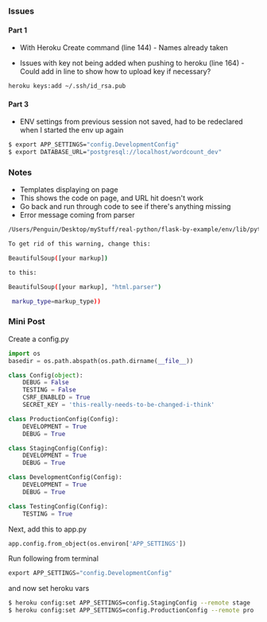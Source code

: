 ### Issues

#### Part 1

 -  With Heroku Create command (line 144) - Names already taken

 -  Issues with key not being added when pushing to heroku (line 164) - Could add in line to show how to upload key if necessary?

```sh
heroku keys:add ~/.ssh/id_rsa.pub
```

#### Part 3

 - ENV settings from previous session not saved, had to be redeclared when I started the env up again

```sh
$ export APP_SETTINGS="config.DevelopmentConfig"
$ export DATABASE_URL="postgresql://localhost/wordcount_dev"
```



### Notes

 - Templates displaying on page
 - This shows the code on page, and URL hit doesn't work
 - Go back and run through code to see if there's anything missing
 - Error message coming from parser

 ```sh
 /Users/Penguin/Desktop/myStuff/real-python/flask-by-example/env/lib/python3.5/site-packages/bs4/__init__.py:166: UserWarning: No parser was explicitly specified, so I'm using the best available HTML parser for this system ("html.parser"). This usually isn't a problem, but if you run this code on another system, or in a different virtual environment, it may use a different parser and behave differently.

To get rid of this warning, change this:

 BeautifulSoup([your markup])

to this:

 BeautifulSoup([your markup], "html.parser")

  markup_type=markup_type))
 ```


### Mini Post

Create a config.py

```py
import os
basedir = os.path.abspath(os.path.dirname(__file__))

class Config(object):
    DEBUG = False
    TESTING = False
    CSRF_ENABLED = True
    SECRET_KEY = 'this-really-needs-to-be-changed-i-think'

class ProductionConfig(Config):
    DEVELOPMENT = True
    DEBUG = True

class StagingConfig(Config):
    DEVELOPMENT = True
    DEBUG = True

class DevelopmentConfig(Config):
    DEVELOPMENT = True
    DEBUG = True

class TestingConfig(Config):
    TESTING = True
```

Next, add this to app.py

```py
app.config.from_object(os.environ['APP_SETTINGS'])
```

Run following from terminal

```py
export APP_SETTINGS="config.DevelopmentConfig"
```

and now set heroku vars

```sh
$ heroku config:set APP_SETTINGS=config.StagingConfig --remote stage
$ heroku config:set APP_SETTINGS=config.ProductionConfig --remote pro
```




